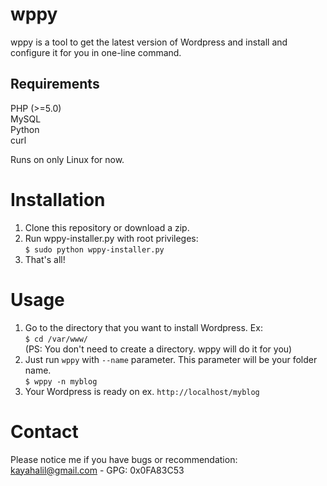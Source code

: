 wppy
====

wppy is a tool to get the latest version of Wordpress and install and configure it for you in one-line command.



Requirements
----

PHP (>=5.0)<br>
MySQL<br>
Python<br>
curl

Runs on only Linux for now.



Installation
====

1. Clone this repository or download a zip.
2. Run wppy-installer.py with root privileges:<br>
    ```$ sudo python wppy-installer.py```
3. That's all!



Usage
====

1. Go to the directory that you want to install Wordpress. Ex:<br>
    ```$ cd /var/www/```<br>
   (PS: You don't need to create a directory. wppy will do it for you)
2. Just run ```wppy``` with ```--name``` parameter. This parameter will be your folder name.<br>
    ```$ wppy -n myblog```
3. Your Wordpress is ready on ex. ```http://localhost/myblog```



Contact
====

Please notice me if you have bugs or recommendation:<br>
kayahalil@gmail.com - GPG: 0x0FA83C53
